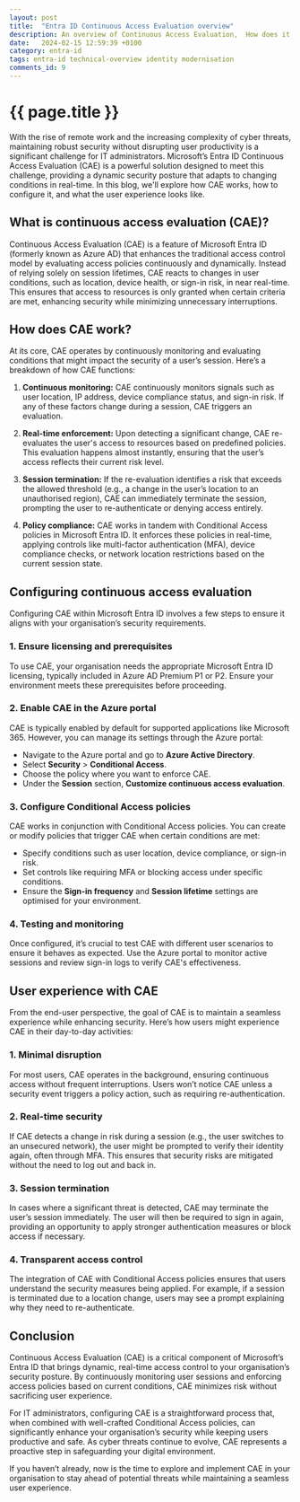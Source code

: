 ```yaml
---
layout: post
title:  "Entra ID Continuous Access Evaluation overview"
description: An overview of Continuous Access Evaluation,  How does it work and impact the end users?  How can you configure CAE via the Azure portal
date:   2024-02-15 12:59:39 +0100
category: entra-id
tags: entra-id technical-overview identity modernisation
comments_id: 9
---
```

<h1>{{ page.title }}</h1>

With the rise of remote work and the increasing complexity of cyber threats, maintaining robust security without disrupting user productivity is a significant challenge for IT administrators. Microsoft’s Entra ID Continuous Access Evaluation (CAE) is a powerful solution designed to meet this challenge, providing a dynamic security posture that adapts to changing conditions in real-time. In this blog, we'll explore how CAE works, how to configure it, and what the user experience looks like.

## What is continuous access evaluation (CAE)?

Continuous Access Evaluation (CAE) is a feature of Microsoft Entra ID (formerly known as Azure AD) that enhances the traditional access control model by evaluating access policies continuously and dynamically. Instead of relying solely on session lifetimes, CAE reacts to changes in user conditions, such as location, device health, or sign-in risk, in near real-time. This ensures that access to resources is only granted when certain criteria are met, enhancing security while minimizing unnecessary interruptions.

## How does CAE work?

At its core, CAE operates by continuously monitoring and evaluating conditions that might impact the security of a user’s session. Here’s a breakdown of how CAE functions:

1. **Continuous monitoring:** CAE continuously monitors signals such as user location, IP address, device compliance status, and sign-in risk. If any of these factors change during a session, CAE triggers an evaluation.

2. **Real-time enforcement:** Upon detecting a significant change, CAE re-evaluates the user's access to resources based on predefined policies. This evaluation happens almost instantly, ensuring that the user’s access reflects their current risk level.

3. **Session termination:** If the re-evaluation identifies a risk that exceeds the allowed threshold (e.g., a change in the user’s location to an unauthorised region), CAE can immediately terminate the session, prompting the user to re-authenticate or denying access entirely.

4. **Policy compliance:** CAE works in tandem with Conditional Access policies in Microsoft Entra ID. It enforces these policies in real-time, applying controls like multi-factor authentication (MFA), device compliance checks, or network location restrictions based on the current session state.

## Configuring continuous access evaluation

Configuring CAE within Microsoft Entra ID involves a few steps to ensure it aligns with your organisation’s security requirements.

### 1. Ensure licensing and prerequisites

To use CAE, your organisation needs the appropriate Microsoft Entra ID licensing, typically included in Azure AD Premium P1 or P2. Ensure your environment meets these prerequisites before proceeding.

### 2. Enable CAE in the Azure portal

CAE is typically enabled by default for supported applications like Microsoft 365. However, you can manage its settings through the Azure portal:
   - Navigate to the Azure portal and go to **Azure Active Directory**.
   - Select **Security** > **Conditional Access**.
   - Choose the policy where you want to enforce CAE.
   - Under the **Session** section, **Customize continuous access evaluation**.

### 3. Configure Conditional Access policies

CAE works in conjunction with Conditional Access policies. You can create or modify policies that trigger CAE when certain conditions are met:
   - Specify conditions such as user location, device compliance, or sign-in risk.
   - Set controls like requiring MFA or blocking access under specific conditions.
   - Ensure the **Sign-in frequency** and **Session lifetime** settings are optimised for your environment.

### 4. Testing and monitoring

Once configured, it’s crucial to test CAE with different user scenarios to ensure it behaves as expected. Use the Azure portal to monitor active sessions and review sign-in logs to verify CAE's effectiveness.

## User experience with CAE

From the end-user perspective, the goal of CAE is to maintain a seamless experience while enhancing security. Here’s how users might experience CAE in their day-to-day activities:

### 1. Minimal disruption

For most users, CAE operates in the background, ensuring continuous access without frequent interruptions. Users won’t notice CAE unless a security event triggers a policy action, such as requiring re-authentication.

### 2. Real-time security

If CAE detects a change in risk during a session (e.g., the user switches to an unsecured network), the user might be prompted to verify their identity again, often through MFA. This ensures that security risks are mitigated without the need to log out and back in.

### 3. Session termination

In cases where a significant threat is detected, CAE may terminate the user’s session immediately. The user will then be required to sign in again, providing an opportunity to apply stronger authentication measures or block access if necessary.

### 4. Transparent access control

The integration of CAE with Conditional Access policies ensures that users understand the security measures being applied. For example, if a session is terminated due to a location change, users may see a prompt explaining why they need to re-authenticate.

## Conclusion

Continuous Access Evaluation (CAE) is a critical component of Microsoft’s Entra ID that brings dynamic, real-time access control to your organisation’s security posture. By continuously monitoring user sessions and enforcing access policies based on current conditions, CAE minimizes risk without sacrificing user experience.

For IT administrators, configuring CAE is a straightforward process that, when combined with well-crafted Conditional Access policies, can significantly enhance your organisation’s security while keeping users productive and safe. As cyber threats continue to evolve, CAE represents a proactive step in safeguarding your digital environment.

If you haven’t already, now is the time to explore and implement CAE in your organisation to stay ahead of potential threats while maintaining a seamless user experience.
